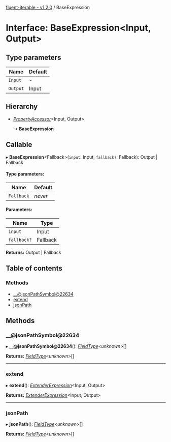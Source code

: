 [fluent-iterable - v1.2.0](../README.md) / BaseExpression

# Interface: BaseExpression<Input, Output\>

## Type parameters

Name | Default |
------ | ------ |
`Input` | - |
`Output` | Input |

## Hierarchy

* [*PropertyAccessor*](propertyaccessor.md)<Input, Output\>

  ↳ **BaseExpression**

## Callable

▸ **BaseExpression**<Fallback\>(`input`: Input, `fallback?`: Fallback): Output \| Fallback

#### Type parameters:

Name | Default |
------ | ------ |
`Fallback` | *never* |

#### Parameters:

Name | Type |
------ | ------ |
`input` | Input |
`fallback?` | Fallback |

**Returns:** Output \| Fallback

## Table of contents

### Methods

- [\_\_@jsonPathSymbol@22634](baseexpression.md#__@jsonpathsymbol@22634)
- [extend](baseexpression.md#extend)
- [jsonPath](baseexpression.md#jsonpath)

## Methods

### \_\_@jsonPathSymbol@22634

▸ **__@jsonPathSymbol@22634**(): [*FieldType*](../README.md#fieldtype)<*unknown*\>[]

**Returns:** [*FieldType*](../README.md#fieldtype)<*unknown*\>[]

___

### extend

▸ **extend**(): [*ExtenderExpression*](../README.md#extenderexpression)<Input, Output\>

**Returns:** [*ExtenderExpression*](../README.md#extenderexpression)<Input, Output\>

___

### jsonPath

▸ **jsonPath**(): [*FieldType*](../README.md#fieldtype)<*unknown*\>[]

**Returns:** [*FieldType*](../README.md#fieldtype)<*unknown*\>[]
